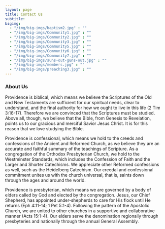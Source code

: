 ```yaml
---
layout: page
title: Contact Us
subtitle:
bigimg:
  - "/img/big-imgs/baptism2.jpg" : ""
  - "/img/big-imgs/Community1.jpg" : ""
  - "/img/big-imgs/Community2.jpg" : ""
  - "/img/big-imgs/Community3.jpg" : ""
  - "/img/big-imgs/Community5.jpg" : ""
  - "/img/big-imgs/Community6.jpg" : ""
  - "/img/big-imgs/Community7.jpg" : ""
  - "/img/big-imgs/suns-out-guns-out.jpg" : ""
  - "/img/big-imgs/members.jpg" : ""
  - "/img/big-imgs/preaching3.jpg" : ""
---
```


### About Us

Providence is biblical, which means we believe the Scriptures of the Old and New Testaments are sufficient for our spiritual needs, clear to understand, and the final authority for how we ought to live in this life (2 Tim 3:16-17).  Therefore we are convinced that the Scriptures must be studied.  Above all, though, we believe that the Bible, from Genesis to Revelation, points us to our gracious and merciful Savior Jesus Christ.  It is for this reason that we love studying the Bible.

Providence is confessional, which means we hold to the creeds and confessions of the Ancient and Reformed Church, as we believe they are an accurate and faithful summary of the teachings of Scripture.  As a congregation of the Orthodox Presbyterian Church, we hold to the Westminster Standards, which includes the Confession of Faith and the Larger and Shorter Catechisms.  We appreciate other Reformed confessions as well, such as the Heidelberg Catechism.  Our creedal and confessional commitment unites us with the church universal, that is, saints down through the ages and around the world.

Providence is presbyterian, which means we are governed by a body of elders called by God and elected by the congregation.  Jesus, our Chief Shepherd, has appointed under-shepherds to care for His flock until He returns (Eph 4:11-14; 1 Pet 5:1-4).  Following the pattern of the Apostolic Church, we are united to other churches in a supportive and collaborative manner (Acts 15:1-4).  Our elders serve the denomination regionally through presbyteries and nationally through the annual General Assembly.
